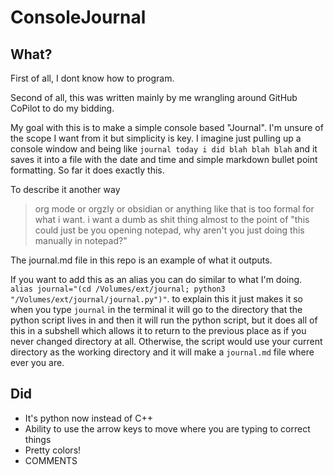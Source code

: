 # ConsoleJournal

## What?

First of all, I dont know how to program.

Second of all, this was written mainly by me wrangling around GitHub CoPilot to do my bidding.

My goal with this is to make a simple console based "Journal". I'm unsure of the scope I want from it but simplicity is key. I imagine just pulling up a console window and being like ``journal today i did blah blah blah`` and it saves it into a file with the date and time and simple markdown bullet point formatting. So far it does exactly this.

To describe it another way

> org mode or orgzly or obsidian or anything like that is too formal for what i want. i want a dumb as shit thing almost to the point of "this could just be you opening notepad, why aren't you just doing this manually in notepad?"

The journal.md file in this repo is an example of what it outputs.

If you want to add this as an alias you can do similar to what I'm doing. ``alias journal="(cd /Volumes/ext/journal; python3 "/Volumes/ext/journal/journal.py")"``. to explain this it just makes it so when you type ``journal`` in the terminal it will go to the directory that the python script lives in and then it will run the python script, but it does all of this in a subshell which allows it to return to the previous place as if you never changed directory at all. Otherwise, the script would use your current directory as the working directory and it will make a ``journal.md`` file where ever you are.

## Did

* It's python now instead of C++
* Ability to use the arrow keys to move where you are typing to correct things
* Pretty colors!
* COMMENTS
